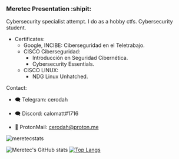 ### Meretec Presentation :shipit:

Cybersecurity specialist attempt. I do as a hobby ctfs. Cybersecurity student.

*   Certificates:
    *   Google, INCIBE: Ciberseguridad en el Teletrabajo.
    *   CISCO Ciberseguridad: 
        *   Introducción en Seguridad Cibernética.
        *   Cybersecurity Essentials.
    * CISCO LINUX: 
       *   NDG Linux Unhatched.

Contact: 
* :left_speech_bubble: Telegram: cerodah

* :left_speech_bubble: Discord: calomatt#1716

* :envelope_with_arrow: ProtonMail: cerodah@proton.me



![meretecstats](https://tryhackme-badges.s3.amazonaws.com/meretec.png)


![Meretec's GitHub stats](https://github-readme-stats.vercel.app/api?username=cerodah&show_icons=true&theme=radical)                                                                                                     [![Top Langs](https://github-readme-stats.vercel.app/api/top-langs/?username=cerodah&langs_count=8)](https://github.com/cerodah/github-readme-stats)




  
  
